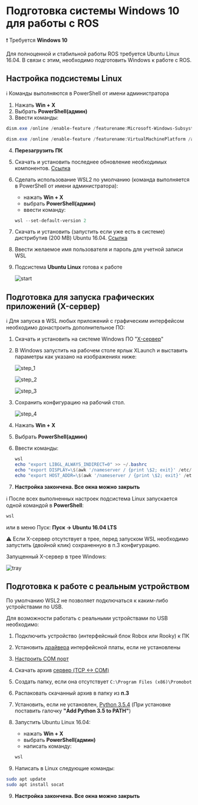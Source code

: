 # Подготовка системы Windows 10 для работы с ROS
❗ Требуется **Windows 10**

Для полноценной и стабильной работы ROS требуется Ubuntu Linux 16.04.
В связи с этим, необходимо подготовить Windows к работе с ROS.

## Настройка подсистемы Linux

ℹ️ Команды выполняются в PowerShell от имени администратора
1. Нажать **Win + X**
2. Выбрать **PowerShell(админ)**
3. Ввести команды:
```PowerShell
dism.exe /online /enable-feature /featurename:Microsoft-Windows-Subsystem-Linux /all /norestart
```
```PowerShell
dism.exe /online /enable-feature /featurename:VirtualMachinePlatform /all /norestart
```

4. **Перезагрузить ПК**

5. Скачать и установить последнее обновление необходимых компонентов. [Ссылка](https://wslstorestorage.blob.core.windows.net/wslblob/wsl_update_x64.msi)

6. Сделать использование WSL2 по умолчанию (команда выполняется в PowerShell от имени администратора):
   * нажать **Win + X**
   * выбрать **PowerShell(админ)**
   * ввести команду:
   ```PowerShell 
   wsl --set-default-version 2
   ```
7. Скачать и установить (запустить если уже есть в системе) дистрибутив (200 MB) Ubuntu 16.04. [Ссылка](https://aka.ms/wsl-ubuntu-1604) 

8. Ввести желаемое имя пользователя и пароль для учетной записи WSL

9. Подсистема **Ubuntu Linux** готова к работе

   ![start](/WSL2/res/start.png)

## Подготовка для запуска графических приложений (X-сервер)
ℹ️ Для запуска в WSL любых приложений с графическим интерфейсом необходимо донастроить дополнительное ПО:

1. Скачать и установить на системе Windows ПО "[X-сервер](https://sourceforge.net/projects/vcxsrv/files/latest/download)"

2. В Windows запустить на рабочем столе ярлык XLaunch и выставить параметры как указано на изображениях ниже:

   ![step_1](/WSL2/res/step_1.png)

   ![step_2](/WSL2/res/step_2.png)

   ![step_3](/WSL2/res/step_3.png)

3. Сохранить конфигурацию на рабочий стол.

   ![step_4](/WSL2/res/step_4.png)

4. Нажать **Win + X**
5. Выбрать **PowerShell(админ)**
6. Ввести команды:
   ```PowerShell
   wsl
   echo "export LIBGL_ALWAYS_INDIRECT=0" >> ~/.bashrc 
   echo "export DISPLAY=\$(awk '/nameserver / {print \$2; exit}' /etc/resolv.conf 2>/dev/null):0" >> ~/.bashrc 
   echo "export HOST_ADDR=\$(awk '/nameserver / {print \$2; exit}' /etc/resolv.conf 2>/dev/null) " >> ~/.bashrc 
   ```

7. **Настройка закончена. Все окна можно закрыть**

ℹ️ После всех выполненных настроек подсистема Linux запускается одной командой в **PowerShell**:
```PowerShell
wsl
```
или в меню Пуск: **Пуск -> Ubuntu 16.04 LTS**

⚠️ Если X-сервер отсутствует в трее, перед запуском WSL необходимо запустить (двойной клик) сохраненную в п.3 конфигурацию. 

Запущенный X-сервер в трее Windows:

 ![tray](/WSL2/res/tray.png)

## Подготовка к работе с реальным устройством

По умолчанию WSL2 не позволяет подключаться к каким-либо устройствами по USB.

Для возможности работать с реальными устройствами по USB необходимо:

1. Подключить устройство (интерфейсный блок Robox или Rooky) к ПК

2. Установить [драйвера](/Rooky/res/drivers/CDM21228_Setup.exe) интерфейсной платы, если не установлены

3. [Настроить COM порт](/WSL2/com_setup)

3. Скачать архив [сервер (TCP <-> COM)](https://github.com/Promobot-education/WSL2/archive/refs/heads/main.zip)

4. Создать папку, если она отсутствует ``C:\Program Files (x86)\Promobot``

5. Распаковать скачанный архив в папку из **п.3**

6. Установить, если не установлен, [Python 3.5.4](https://www.python.org/ftp/python/3.5.4/python-3.5.4-amd64.exe) (При установке поставить галочку **"Add Python 3.5 to PATH"**)

7. Запустить Ubuntu Linux 16.04:
   * нажать **Win + X**
   * выбрать **PowerShell(админ)**
   * написать команду:
   ```sh
   wsl
   ```

8. Написать в Linux следующие команды:
```sh
sudo apt update
sudo apt install socat
```
9. **Настройка закончена. Все окна можно закрыть**
